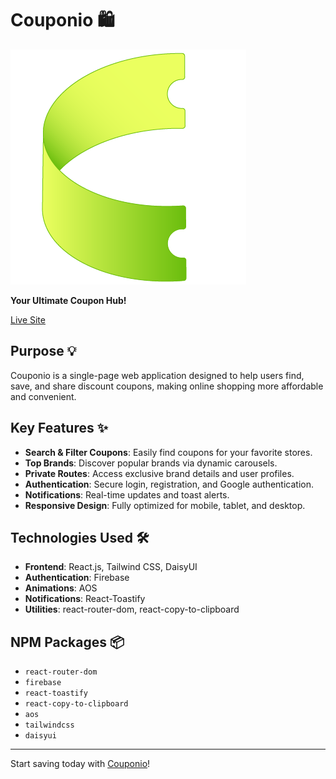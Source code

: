 # Couponio 🛍️  
![Couponio Logo](src/assets/couponio-logo.png)  

**Your Ultimate Coupon Hub!**  

[Live Site](https://b10a9-couponio.netlify.app/)  

## Purpose 💡  
Couponio is a single-page web application designed to help users find, save, and share discount coupons, making online shopping more affordable and convenient.  

## Key Features ✨  
- **Search & Filter Coupons**: Easily find coupons for your favorite stores.  
- **Top Brands**: Discover popular brands via dynamic carousels.  
- **Private Routes**: Access exclusive brand details and user profiles.  
- **Authentication**: Secure login, registration, and Google authentication.  
- **Notifications**: Real-time updates and toast alerts.  
- **Responsive Design**: Fully optimized for mobile, tablet, and desktop.  

## Technologies Used 🛠️  
- **Frontend**: React.js, Tailwind CSS, DaisyUI  
- **Authentication**: Firebase  
- **Animations**: AOS  
- **Notifications**: React-Toastify  
- **Utilities**: react-router-dom, react-copy-to-clipboard  

## NPM Packages 📦  
- `react-router-dom`  
- `firebase`  
- `react-toastify`  
- `react-copy-to-clipboard`  
- `aos`  
- `tailwindcss`  
- `daisyui`  

---
Start saving today with [Couponio](https://b10a9-couponio.netlify.app/)!  
